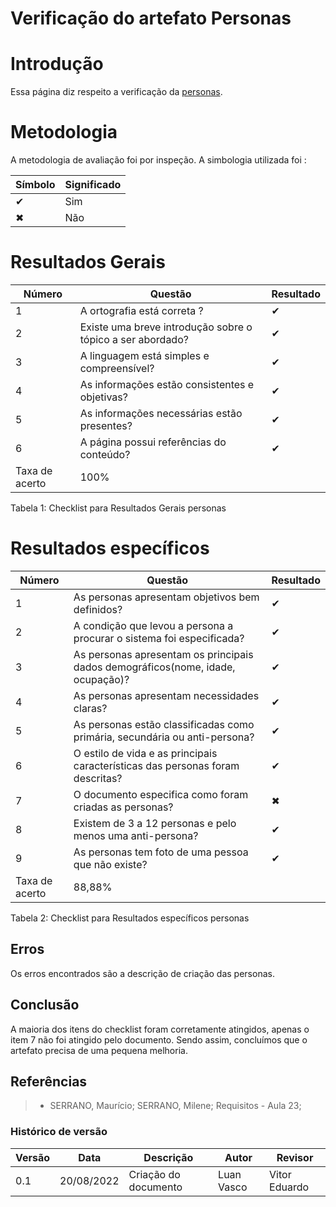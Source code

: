 # Verificação do artefato Personas

# Introdução

Essa página diz respeito a verificação da <a href="./#/analiseRequisitos/personas.md">personas</a>.

# Metodologia
A metodologia de avaliação foi por inspeção. A simbologia utilizada foi :

Símbolo | Significado
--------|------------
✔ | Sim
✖ | Não

# Resultados Gerais

Número | Questão                     | Resultado | 
-------|-----------------------------|-----------|
1  | A ortografia está correta ? |   ✔   |
2  | Existe uma breve introdução sobre o tópico a ser abordado? |   ✔   |
3  | A linguagem está simples e compreensível? |   ✔   |
4  | As informações estão consistentes e objetivas? |   ✔   |
5  | As informações necessárias estão presentes? |   ✔   |
6  | A página possui referências do conteúdo? |   ✔   |
Taxa de acerto | 100%
   <figcaption>Tabela 1: Checklist para Resultados Gerais personas </figcaption>


# Resultados específicos

| Número | Questão | Resultado |                                 
| -- | ----- | --------- |
| 1  |  As personas apresentam objetivos bem definidos? |  ✔
| 2  |  A condição que levou a persona a procurar o sistema foi especificada?  |  ✔
| 3  |  As personas apresentam os principais dados demográficos(nome, idade, ocupação)?  |  ✔
| 4  |  As personas apresentam necessidades claras? |  ✔
| 5 |  As personas estão classificadas como primária, secundária ou anti-persona? |   ✔
| 6 | O estilo de vida e as principais características das personas foram descritas? |  ✔
| 7 | O documento especifica como foram criadas as personas? | ✖ 
| 8 | Existem de 3 a 12 personas e pelo menos uma anti-persona? |  ✔
| 9 | As personas tem foto de uma pessoa que não existe? |  ✔
Taxa de acerto | 88,88%
   <figcaption>Tabela 2: Checklist para Resultados específicos personas </figcaption>

## Erros 
Os erros encontrados são a descrição de criação das personas.

## Conclusão
A maioria dos itens do checklist foram corretamente atingidos, apenas o item 7 não foi atingido pelo documento. Sendo assim, concluímos que o artefato precisa de uma pequena melhoria.

## Referências

> - SERRANO, Maurício; SERRANO, Milene; Requisitos - Aula 23;


### Histórico de versão

| Versão | Data       | Descrição                                 | Autor        | Revisor |
| ------ | ---------- | ----------------------------------------- | ------------ | -------- |
| 0.1    | 20/08/2022 | Criação do documento                      | Luan Vasco | Vitor Eduardo |
